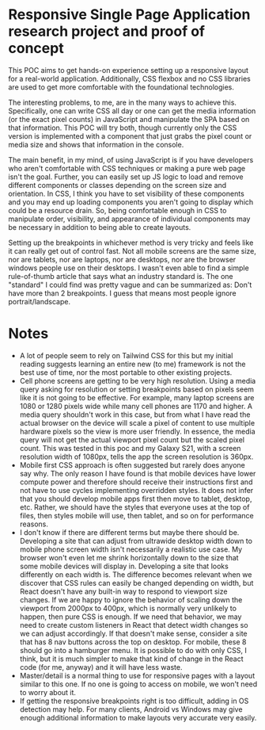 # Responsive Single Page Application research project and proof of concept

This POC aims to get hands-on experience setting up a responsive layout for a real-world application. Additionally, CSS flexbox and no CSS libraries are used to get more comfortable with the foundational technologies.

The interesting problems, to me, are in the many ways to achieve this. Specifically, one can write CSS all day or one can get the media information (or the exact pixel counts) in JavaScript and manipulate the SPA based on that information. This POC will try both, though currently only the CSS version is implemented with a component that just grabs the pixel count or media size and shows that information in the console.

The main benefit, in my mind, of using JavaScript is if you have developers who aren't comfortable with CSS techniques or making a pure web page isn't the goal. Further, you can easily set up JS logic to load and remove different components or classes depending on the screen size and orientation. In CSS, I think you have to set visibility of these components and you may end up loading components you aren't going to display which could be a resource drain. So, being comfortable enough in CSS to manipulate order, visibility, and appearance of individual components may be necessary in addition to being able to create layouts.

Setting up the breakpoints in whichever method is very tricky and feels like it can really get out of control fast. Not all mobile screens are the same size, nor are tablets, nor are laptops, nor are desktops, nor are the browser windows people use on their desktops. I wasn't even able to find a simple rule-of-thumb article that says what an industry standard is. The one "standard" I could find was pretty vague and can be summarized as: Don't have more than 2 breakpoints. I guess that means most people ignore portrait/landscape.

# Notes

- A lot of people seem to rely on Tailwind CSS for this but my initial reading suggests learning an entire new (to me) framework is not the best use of time, nor the most portable to other existing projects.
- Cell phone screens are getting to be very high resolution. Using a media query asking for resolution or setting breakpoints based on pixels seem like it is not going to be effective. For example, many laptop screens are 1080 or 1280 pixels wide while many cell phones are 1170 and higher. A media query shouldn't work in this case, but from what I have read the actual browser on the device will scale a pixel of content to use multiple hardware pixels so the view is more user friendly. In essence, the media query will not get the actual viewport pixel count but the scaled pixel count. This was tested in this poc and my Galaxy S21, with a screen resolution width of 1080px, tells the app the screen resolution is 360px.
- Mobile first CSS approach is often suggested but rarely does anyone say why. The only reason I have found is that mobile devices have lower compute power and therefore should receive their instructions first and not have to use cycles implementing overridden styles. It does not infer that you should develop mobile apps first then move to tablet, desktop, etc. Rather, we should have the styles that everyone uses at the top of files, then styles mobile will use, then tablet, and so on for performance reasons.
- I don't know if there are different terms but maybe there should be. Developing a site that can adjust from ultrawide desktop width down to mobile phone screen width isn't necessarily a realistic use case. My browser won't even let me shrink horizontally down to the size that some mobile devices will display in. Developing a site that looks differently on each width is. The difference becomes relevant when we discover that CSS rules can easily be changed depending on width, but React doesn't have any built-in way to respond to viewport size changes. If we are happy to ignore the behavior of scaling down the viewport from 2000px to 400px, which is normally very unlikely to happen, then pure CSS is enough. If we need that behavior, we may need to create custom listeners in React that detect width changes so we can adjust accordingly. If that doesn't make sense, consider a site that has 8 nav buttons across the top on desktop. For mobile, these 8 should go into a hamburger menu. It is possible to do with only CSS, I think, but it is much simpler to make that kind of change in the React code (for me, anyway) and it will have less waste.
- Master/detail is a normal thing to use for responsive pages with a layout similar to this one. If no one is going to access on mobile, we won't need to worry about it.
- If getting the responsive breakpoints right is too difficult, adding in OS detection may help. For many clients, Android vs Windows may give enough additional information to make layouts very accurate very easily.
